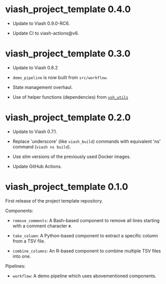 # viash_project_template 0.4.0

* Update to Viash 0.9.0-RC6.

* Update CI to viash-actions@v6.


# viash_project_template 0.3.0

* Update to Viash 0.8.2

* `demo_pipeline` is now built from `src/workflow`.

* State management overhaul.

* Use of helper functions (dependencies) from [`vsh_utils`](https://viash-hub.com/data-intuitive/vsh_utils)


# viash_project_template 0.2.0

* Update to Viash 0.7.1.

* Replace 'underscore' (like `viash_build`) commands with equivalent 'ns' command (`viash ns build`).

* Use slim versions of the previously used Docker images.

* Update GitHub Actions.


# viash_project_template 0.1.0

First release of the project template repository.

Components:

* `remove_comments`: A Bash-based component to remove all lines starting with a comment character `#`.

* `take_column`: A Python-based component to extract a specific column from a TSV file.

* `combine_columns`: An R-based component to combine multiple TSV files into one.

Pipelines:

* `workflow`: A demo pipeline which uses abovementioned components.
